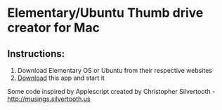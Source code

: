 # Elementary/Ubuntu Thumb drive creator for Mac

## Instructions:
1. Download Elementary OS or Ubuntu from their respective websites
2. [Download](http://cl.ly/2o3K0F22101F/download/Make%20Elementary%20Thumb%20Drive.app.zip) this app and start it





Some code inspired by Applescript created by Christopher Silvertooth - http://musings.silvertooth.us
